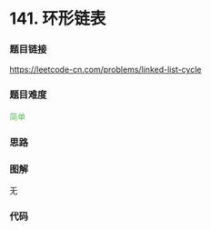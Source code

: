 # 141. 环形链表

### 题目链接

https://leetcode-cn.com/problems/linked-list-cycle

### 题目难度

<font color=#5CB85C>简单</font>

### 思路



### 图解

无

### 代码

```python
```